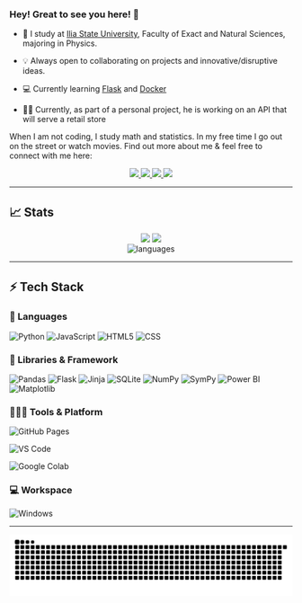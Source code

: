 ### Hey! Great to see you here! 👋


* 📖 I study at [Ilia State University](https://iliauni.edu.ge/en/), Faculty of Exact and Natural Sciences, majoring in Physics.

* 💡 Always open to collaborating on projects and innovative/disruptive ideas. 

* 💻 Currently learning [Flask](https://flask.palletsprojects.com/en/2.2.x/) and [Docker](https://www.docker.com/)

* 👨‍💻 Currently, as part of a personal project, he is working on an API that will serve a retail store


When I am not coding, I study math and statistics. In my free time I go out on the street or watch movies. Find out more about me & feel free to connect with me here:

<p align="center">
  
<a href="https://www.linkedin.com/in/anri-tvalabeishvili/">
	<img src="https://img.shields.io/badge/LinkedIn-0077B5?style=for-the-badge&logo=linkedin&logoColor=white" />
	</a>
	
<a href="https://www.facebook.com/Anri.Tvalabeishvil">
	<img src="https://img.shields.io/badge/Facebook-0077B5?style=for-the-badge&logo=facebook&logoColor=white" />
	</a>
  
<a href="https://www.reddit.com/user/anri_T">
	<img src="https://img.shields.io/badge/Reddit-E4405F?style=for-the-badge&logo=reddit&logoColor=white" />
	</a>
  
<a href="mailto:anri.tvalabeishvili1@gmail.com">
	<img src="https://img.shields.io/badge/Gmail-D14836?style=for-the-badge&logo=gmail&logoColor=white" />
	</a>

<!--	
	
<a href="https://www.upwork.com/freelancers/~01782aa2d6077d60ac">
	<img src="https://img.shields.io/badge/Upwork-E4405F?style=for-the-badge&logo=upwork&logoColor=white" />
	</a>
	
<a href="https://www.freelancer.com/u/anritvalabeishvi">
	<img src="https://img.shields.io/badge/freelancer-E4405F?style=for-the-badge&logo=freelancer&logoColor=white" />
	</a>	
  
-->	
	
</p>

---
## 📈 Stats

<p align="center">	
	
  <img width="48%" src="https://github-readme-statistic.vercel.app/api?username=anri-Tvalabeishvili&show_icons=true&hide_border=true&theme=radical&include_all_commits=true" />
  <img width="48%" src="https://github-readme-streak-stats.herokuapp.com/?user=anri-Tvalabeishvili&hide_border=true&theme=radical&count_private=true" />   <br>
  <img alt="languages" src="https://github-readme-stats-sigma-five.vercel.app/api/top-langs/?username=anri-Tvalabeishvili&layout=compact&hide_border=true&theme=radical&count_private=true"> <br>

 
  <!-- <img alt="languages" src="https://github-readme-statistic-sigma-five.vercel.app/api/top-langs/?username=anri-Tvalabeishvili&layout=compact&hide_border=true&theme=radical&count_private=true"> 
	<img width="48%" src="https://github-readme-streak-stats.herokuapp.com/?username=anri-Tvalabeishvili&show_icons=true&hide_border=true&theme=radical&include_all_commits=true" />
  	<img width="48%" src="https://github-readme-streak-stats.herokuapp.com/?user=anri-Tvalabeishvili&hide_border=true&theme=radical&count_private=true" />   <br>
   -->
  
</p>


---



## ⚡ Tech Stack

### 🚀 Languages
![Python](https://img.shields.io/badge/Python-FFD43B?style=for-the-badge&logo=python&logoColor=306998)
![JavaScript](https://img.shields.io/badge/JavaScript-323330?style=for-the-badge&logo=javascript&logoColor=F7DF1E)
![HTML5](https://img.shields.io/badge/html5-%23E34F26.svg?style=for-the-badge&logo=html5&logoColor=white)
![CSS](https://img.shields.io/badge/css3-%231572B6.svg?style=for-the-badge&logo=css3&logoColor=white)

### 🧩 Libraries & Framework

![Pandas](https://img.shields.io/badge/Pandas-1b2ede?&style=for-the-badge&logo=Pandas&logoColor=white)
![Flask](https://img.shields.io/badge/flask-%23000.svg?style=for-the-badge&logo=flask&logoColor=white)
![Jinja](https://img.shields.io/badge/jinja-white.svg?style=for-the-badge&logo=jinja&logoColor=black)
![SQLite](https://img.shields.io/badge/sqlite-%2307405e.svg?style=for-the-badge&logo=sqlite&logoColor=white)
![NumPy](https://img.shields.io/badge/NumPy-6c7a89?&style=for-the-badge&logo=NumPy&logoColor=white) 
![SymPy](https://img.shields.io/badge/SymPy-3B5526?&style=for-the-badge&logo=SymPy&logoColor=white)
![Power BI](https://img.shields.io/badge/PowerBI-b3a836?&style=for-the-badge&logo=PowerBI&logoColor=white)
![Matplotlib](https://img.shields.io/badge/Matplotlib-010101?&style=for-the-badge&logo=Matplotlib&logoColor=white)


### 🧑🏻‍💻 Tools & Platform

![GitHub Pages](https://img.shields.io/badge/GitHub_Pages-100000?style=for-the-badge&logo=github&logoColor=white)

<!-- ![Google Cloud](https://img.shields.io/badge/Google_Cloud-4285F4?style=for-the-badge&logo=google-cloud&logoColor=white) -->

![VS Code](https://img.shields.io/badge/Visual_Studio_Code-0078D4?style=for-the-badge&logo=visual%20studio%20code&logoColor=white)

![Google Colab](https://img.shields.io/badge/Colab-F9AB00?style=for-the-badge&logo=googlecolab&color=525252)


### 💻 Workspace
![Windows](https://img.shields.io/badge/Windows-0078D6?style=for-the-badge&logo=windows&logoColor=white)

---

<p align="center">
   <img src="https://github.com/Asmit2952/Asmit2952/blob/output/github-contribution-grid-snake.svg" alt="snake">
</p>


